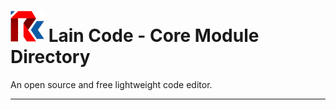 # ![](../res/icons/logo.jpg) Lain Code - Core Module Directory

An open source and free lightweight code editor.

---
